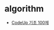 # algorithm
- [CodeUp 기초 100제](https://github.com/Gyubin0302/algorithm/tree/main/CodeUp%20%EA%B8%B0%EC%B4%88%20100%EC%A0%9C)
